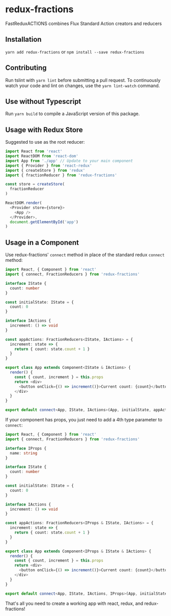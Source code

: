 # redux-fractions
FastReduxACTIONS combines Flux Standard Action creators and reducers

## Installation

`yarn add redux-fractions` or `npm install --save redux-fractions`

## Contributing

Run tslint with `yarn lint` before submitting a pull request. To continuously watch your code and lint on changes, use the `yarn lint-watch` command.

## Use without Typescript

Run `yarn build` to compile a JavaScript version of this package.

## Usage with Redux Store

Suggested to use as the root reducer:

```typescript
import React from 'react'
import ReactDOM from 'react-dom'
import App from './app' // Update to your main component
import { Provider } from 'react-redux'
import { createStore } from 'redux'
import { fractionReducer } from 'redux-fractions'

const store = createStore(
  fractionReducer
)

ReactDOM.render(
  <Provider store={store}>
    <App />
  </Provider>,
  document.getElementById('app')
)
```

## Usage in a Component

Use redux-fractions' `connect` method in place of the standard redux `connect` method:

```typescript
import React, { Component } from 'react'
import { connect, FractionReducers } from 'redux-fractions'

interface IState {
  count: number
}

const initialState: IState = {
  count: 0
}

interface IActions {
  increment: () => void
}

const appActions: FractionReducers<IState, IActions> = {
  increment: state => {
    return { count: state.count + 1 }
  }
}

export class App extends Component<IState & IActions> {
  render() {
    const { count, increment } = this.props
    return <div>
      <button onClick={() => increment()}>Current count: {count}</button>
    </div>
  }
}

export default connect<App, IState, IActions>(App, initialState, appActions)
```

If your component has props, you just need to add a 4th type parameter to `connect`:

```typescript
import React, { Component } from 'react'
import { connect, FractionReducers } from 'redux-fractions'

interface IProps {
  name: string
}

interface IState {
  count: number
}

const initialState: IState = {
  count: 0
}

interface IActions {
  increment: () => void
}

const appActions: FractionReducers<IProps & IState, IActions> = {
  increment: state => {
    return { count: state.count + 1 }
  }
}

export class App extends Component<IProps & IState & IActions> {
  render() {
    const { count, increment } = this.props
    return <div>
      <button onClick={() => increment()}>Current count: {count}</button>
    </div>
  }
}

export default connect<App, IState, IActions, IProps>(App, initialState, appActions)
```

That's all you need to create a working app with react, redux, and redux-fractions!
